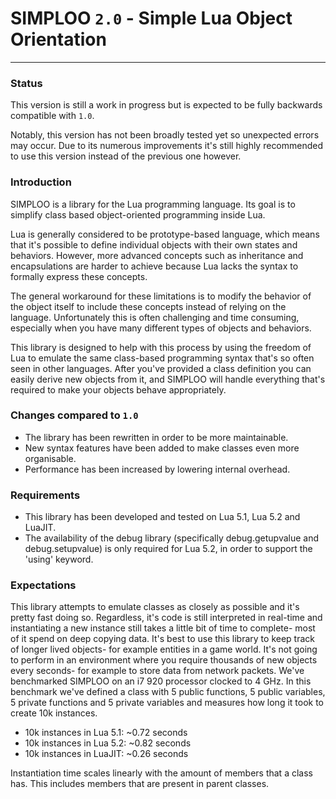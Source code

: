 # SIMPLOO `2.0` - Simple Lua Object Orientation
---

### Status
This version is still a work in progress but is expected to be fully backwards compatible with `1.0`.

Notably, this version has not been broadly tested yet so unexpected errors may occur. Due to its numerous improvements it's still highly recommended to use this version instead of the previous one however.

### Introduction
SIMPLOO is a library for the Lua programming language. Its goal is to simplify class based object-oriented programming inside Lua. 

Lua is generally considered to be prototype-based language, which means that it's possible to define individual objects with their own states and behaviors. However, more advanced concepts such as inheritance and encapsulations are harder to achieve because Lua lacks the syntax to formally express these concepts.

The general workaround for these limitations is to modify the behavior of the object itself to include these concepts instead of relying on the language. Unfortunately this is often challenging and time consuming, especially when you have many different types of objects and behaviors.

This library is designed to help with this process by using the freedom of Lua to emulate the same class-based programming syntax that's so often seen in other languages. After you've provided a class definition you can easily derive new objects from it, and SIMPLOO will handle everything that's required to make your objects behave appropriately.

### Changes compared to `1.0`
* The library has been rewritten in order to be more maintainable.
* New syntax features have been added to make classes even more organisable.
* Performance has been increased by lowering internal overhead.

### Requirements
* This library has been developed and tested on Lua 5.1, Lua 5.2 and LuaJIT.
* The availability of the debug library (specifically debug.getupvalue and debug.setupvalue) is only required for Lua 5.2, in order to support the 'using' keyword. 

### Expectations
This library attempts to emulate classes as closely as possible and it's pretty fast doing so. Regardless, it's code is still interpreted in real-time and instantiating a new instance still takes a little bit of time to complete- most of it spend on deep copying data.
It's best to use this library to keep track of longer lived objects- for example entities in a game world. It's not going to perform in an environment where you require thousands of new objects every seconds- for example to store data from network packets. We've benchmarked SIMPLOO on an i7 920 processor clocked to 4 GHz. In this benchmark we've defined a class with 5 public functions, 5 public variables, 5 private functions and 5 private variables and measures how long it took to create 10k instances.

* 10k instances in Lua 5.1: ~0.72 seconds
* 10k instances in Lua 5.2: ~0.82 seconds
* 10k instances in LuaJIT: ~0.26 seconds

Instantiation time scales linearly with the amount of members that a class has. This includes members that are present in parent classes.